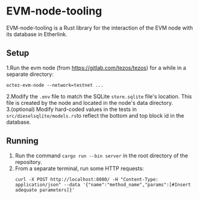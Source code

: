 # EVM-node-tooling

EVM-node-tooling is a Rust library for the interaction of the EVM node with its database in Etherlink.


## Setup

1.Run the evm node (from https://gitlab.com/tezos/tezos) for a while in a separate directory: 
```
octez-evm-node --network=testnet ...
```  
2.Modify the ``.env`` file to match the SQLite ``store.sqlite`` file's location. This file is created by the node and located in the node's data directory.  
3.(optional) Modify hard-coded values in the tests in ``src/dieselsqlite/models.rs``to reflect the bottom and top block id in the database.  

## Running

1. Run the command ``cargo run --bin server`` in the root directory of the repository.  
2. From a separate terminal, run some HTTP requests:
   ```
   curl -X POST http://localhost:8080/ -H "Content-Type: application/json" --data '{"name":"method_name","params":[#Insert adequate parameters]}'
   ```

